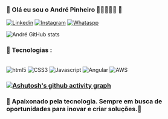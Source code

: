### 📌 Olá eu sou o André Pinheiro 🧑🏾‍💻🙋🏾 📌


[![Linkedin](https://img.shields.io/badge/LinkedIn-0077B5?style=for-the-badge&logo=linkedin&logoColor=white)](https://www.linkedin.com/in/andrepinheiroo/)
[![Instagram](https://img.shields.io/badge/Instagram-E4405F?style=for-the-badge&logo=instagram&logoColor=white)](https://www.instagram.com/andre_pinheirooo/)
[![Whataspp](https://img.shields.io/badge/WhatsApp-25D366?style=for-the-badge&logo=whatsapp&logoColor=white)](https://wa.me/5581993019412)

![André GitHub stats](https://github-readme-stats.vercel.app/api?username=andrepinheiroo&show_icons=true&theme=tokyonight)

### 📌 Tecnologias :
<div style="display: inline_block"><br/>
    <img aling="center" alt="html5" src="https://img.shields.io/badge/HTML5-E34F26?style=for-the-badge&logo=html5&logoColor=white">
    <img aling="center" alt="CSS3" src="https://img.shields.io/badge/CSS3-1572B6?style=for-the-badge&logo=css3&logoColor=white">
    <img aling="center" alt="Javascript" src="https://img.shields.io/badge/JavaScript-F7DF1E?style=for-the-badge&logo=javascript&logoColor=black">
    <img aling="center" alt="Angular" src="https://img.shields.io/badge/Angular-DD0031?style=for-the-badge&logo=angular&logoColor=white">
    <img aling="center" alt="AWS" src="https://img.shields.io/badge/Amazon_AWS-FF9900?style=for-the-badge&logo=amazonaws&logoColor=white">

### [![Ashutosh's github activity graph](https://github-readme-activity-graph.vercel.app/graph?username=andrepinheiroo&bg_color=151a28&color=8a8c93&line=91d434&point=4a3465&area=true&hide_border=true)](https://github.com/ashutosh00710/github-readme-activity-graph)
  
### 🚀 Apaixonado pela tecnologia. Sempre em busca de oportunidades para inovar e criar soluções.🚀
</div>
